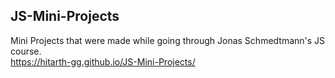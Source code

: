 ## JS-Mini-Projects


Mini Projects that were made while going through Jonas Schmedtmann's JS course.
<br>
https://hitarth-gg.github.io/JS-Mini-Projects/

